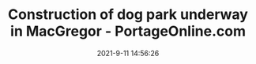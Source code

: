 ---
"title": "Construction of dog park underway in MacGregor - PortageOnline.com"
"date": "2021-9-11 14:56:26"
"feed_name": "GOOGLENEWSCONSTRUCTION"
"feed_website": "https://news.google.com/search?q=construction%2Bincident&hl=en-US&gl=US&ceid=US:en"
"feed_rss": "https://news.google.com/rss/search?q=construction%2Bincident&hl=en-US&gl=US&ceid=US:en"
"link": "https://portageonline.com/local/construction-of-dog-park-underway-in-macgregor"
"file": "_posts/2021-1-1-e0ce49ea5d4db52acdb3581dac9134de0fae1fd6.md"
"accident": "0"
"drilling": "0"
---